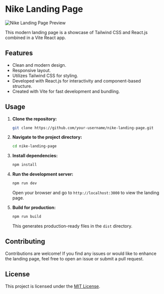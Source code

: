 # Nike Landing Page

![Nike Landing Page Preview](./preview.png)

This modern landing page is a showcase of Tailwind CSS and React.js combined in a Vite React app.

## Features

- Clean and modern design.
- Responsive layout.
- Utilizes Tailwind CSS for styling.
- Developed with React.js for interactivity and component-based structure.
- Created with Vite for fast development and bundling.

## Usage

1. **Clone the repository:**
   ```bash
   git clone https://github.com/your-username/nike-landing-page.git
   ```

2. **Navigate to the project directory:**
   ```bash
   cd nike-landing-page
   ```

3. **Install dependencies:**
   ```bash
   npm install
   ```

4. **Run the development server:**
   ```bash
   npm run dev
   ```
   Open your browser and go to `http://localhost:3000` to view the landing page.

5. **Build for production:**
   ```bash
   npm run build
   ```
   This generates production-ready files in the `dist` directory.

## Contributing

Contributions are welcome! If you find any issues or would like to enhance the landing page, feel free to open an issue or submit a pull request.

## License

This project is licensed under the [MIT License](LICENSE).

